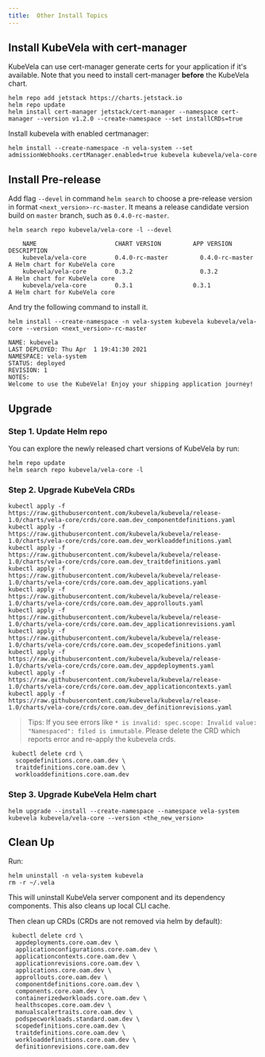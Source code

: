 ```yaml
---
title:  Other Install Topics
---
```


## Install KubeVela with cert-manager

KubeVela can use cert-manager generate certs for your application if it's available. Note that you need to install cert-manager **before** the KubeVela chart.

```shell script
helm repo add jetstack https://charts.jetstack.io
helm repo update
helm install cert-manager jetstack/cert-manager --namespace cert-manager --version v1.2.0 --create-namespace --set installCRDs=true
```

Install kubevela with enabled certmanager:
```shell script
helm install --create-namespace -n vela-system --set admissionWebhooks.certManager.enabled=true kubevela kubevela/vela-core
```

## Install Pre-release
    
Add flag `--devel` in command `helm search` to choose a pre-release
version in format `<next_version>-rc-master`. It means a release candidate version build on `master` branch,
such as `0.4.0-rc-master`.

```shell script
helm search repo kubevela/vela-core -l --devel
```
```console
    NAME                      CHART VERSION         APP VERSION           DESCRIPTION
    kubevela/vela-core        0.4.0-rc-master         0.4.0-rc-master         A Helm chart for KubeVela core
    kubevela/vela-core        0.3.2                   0.3.2                   A Helm chart for KubeVela core
    kubevela/vela-core        0.3.1                 0.3.1                 A Helm chart for KubeVela core
```

And try the following command to install it.

```shell script
helm install --create-namespace -n vela-system kubevela kubevela/vela-core --version <next_version>-rc-master
```
```console
NAME: kubevela
LAST DEPLOYED: Thu Apr  1 19:41:30 2021
NAMESPACE: vela-system
STATUS: deployed
REVISION: 1
NOTES:
Welcome to use the KubeVela! Enjoy your shipping application journey!
```

## Upgrade

### Step 1. Update Helm repo


You can explore the newly released chart versions of KubeVela by run:

```shell
helm repo update
helm search repo kubevela/vela-core -l
```

### Step 2. Upgrade KubeVela CRDs

```shell
kubectl apply -f https://raw.githubusercontent.com/kubevela/kubevela/release-1.0/charts/vela-core/crds/core.oam.dev_componentdefinitions.yaml
kubectl apply -f https://raw.githubusercontent.com/kubevela/kubevela/release-1.0/charts/vela-core/crds/core.oam.dev_workloaddefinitions.yaml
kubectl apply -f https://raw.githubusercontent.com/kubevela/kubevela/release-1.0/charts/vela-core/crds/core.oam.dev_traitdefinitions.yaml
kubectl apply -f https://raw.githubusercontent.com/kubevela/kubevela/release-1.0/charts/vela-core/crds/core.oam.dev_applications.yaml
kubectl apply -f https://raw.githubusercontent.com/kubevela/kubevela/release-1.0/charts/vela-core/crds/core.oam.dev_approllouts.yaml
kubectl apply -f https://raw.githubusercontent.com/kubevela/kubevela/release-1.0/charts/vela-core/crds/core.oam.dev_applicationrevisions.yaml
kubectl apply -f https://raw.githubusercontent.com/kubevela/kubevela/release-1.0/charts/vela-core/crds/core.oam.dev_scopedefinitions.yaml
kubectl apply -f https://raw.githubusercontent.com/kubevela/kubevela/release-1.0/charts/vela-core/crds/core.oam.dev_appdeployments.yaml
kubectl apply -f https://raw.githubusercontent.com/kubevela/kubevela/release-1.0/charts/vela-core/crds/core.oam.dev_applicationcontexts.yaml
kubectl apply -f https://raw.githubusercontent.com/kubevela/kubevela/release-1.0/charts/vela-core/crds/core.oam.dev_definitionrevisions.yaml
```

> Tips: If you see errors like `* is invalid: spec.scope: Invalid value: "Namespaced": filed is immutable`. Please delete the CRD which reports error and re-apply the kubevela crds.

```shell
 kubectl delete crd \
  scopedefinitions.core.oam.dev \
  traitdefinitions.core.oam.dev \
  workloaddefinitions.core.oam.dev
```

### Step 3. Upgrade KubeVela Helm chart

```shell
helm upgrade --install --create-namespace --namespace vela-system  kubevela kubevela/vela-core --version <the_new_version>
```

## Clean Up

Run:

```shell script
helm uninstall -n vela-system kubevela
rm -r ~/.vela
```

This will uninstall KubeVela server component and its dependency components.
This also cleans up local CLI cache.

Then clean up CRDs (CRDs are not removed via helm by default):

```shell script
 kubectl delete crd \
  appdeployments.core.oam.dev \
  applicationconfigurations.core.oam.dev \
  applicationcontexts.core.oam.dev \
  applicationrevisions.core.oam.dev \
  applications.core.oam.dev \
  approllouts.core.oam.dev \
  componentdefinitions.core.oam.dev \
  components.core.oam.dev \
  containerizedworkloads.core.oam.dev \
  healthscopes.core.oam.dev \
  manualscalertraits.core.oam.dev \
  podspecworkloads.standard.oam.dev \
  scopedefinitions.core.oam.dev \
  traitdefinitions.core.oam.dev \
  workloaddefinitions.core.oam.dev \
  definitionrevisions.core.oam.dev
```